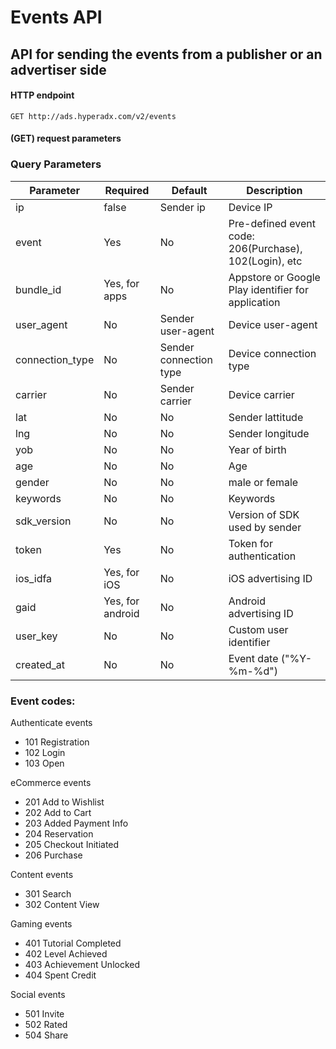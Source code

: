 # Events API
## API for sending the events from a publisher or an advertiser side
#### HTTP endpoint

`GET http://ads.hyperadx.com/v2/events`

#### (GET) request parameters 

### Query Parameters

Parameter | Required | Default | Description
--------- | ------- | ------- | -----------
ip | false | Sender ip | Device IP
event | Yes | No | Pre-defined event code: 206(Purchase), 102(Login), etc
bundle_id | Yes, for apps | No | Appstore or Google Play identifier for application
user_agent | No | Sender user-agent | Device user-agent
connection_type | No | Sender connection type | Device connection type
carrier | No | Sender carrier | Device carrier
lat | No | No | Sender lattitude
lng | No | No | Sender longitude
yob | No | No | Year of birth
age | No | No | Age
gender | No | No | male or female
keywords | No | No | Keywords
sdk_version | No | No | Version of SDK used by sender
token | Yes | No | Token for authentication
ios_idfa | Yes, for iOS| No | iOS advertising ID
gaid | Yes, for android | No | Android advertising ID
user_key | No | No | Custom user identifier
created_at | No | No | Event date ("%Y-%m-%d")


### Event codes:

Authenticate events
- 101 Registration
- 102 Login
- 103 Open

eCommerce events

- 201 Add to Wishlist
- 202 Add to Cart
- 203 Added Payment Info
- 204 Reservation
- 205 Checkout Initiated
- 206 Purchase

Content events

- 301 Search
- 302 Content View

Gaming events

- 401 Tutorial Completed
- 402 Level Achieved
- 403 Achievement Unlocked
- 404 Spent Credit

Social events

- 501 Invite
- 502 Rated
- 504 Share
